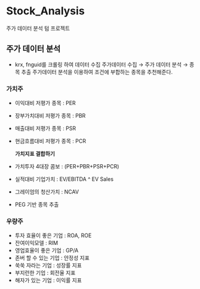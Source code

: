 # Stock_Analysis
주가 데이터 분석 텀 프로젝트

## 주가 데이터 분석
- krx, fnguid를 크롤링 하여 데이터 수집 
주가데이터 수집 → 주가 데이터 분석 → 종목 추출
주가데이터 분석을 이용하여 조건에 부합하는 종목을 추천해준다.

### 가치주

- 이익대비 저평가 종목 : PER
- 장부가치대비 저평가 종목 : PBR
- 매출대비 저평가 종목 : PSR
- 현금흐름대비 저평가 종목 : PCR
    
    **가치지표 결합하기**
    
- 가치투자 4대장 콤보 : (PER+PBR+PSR+PCR)
- 실적대비 기업가치 : EV/EBITDA ^ EV Sales
- 그레이엄의 청산가치 : NCAV
- PEG 기반 종목 추출

### 우량주

- 투자 효율이 좋은 기업 : ROA, ROE
- 잔여이익모델 : RIM
- 영업효율이 좋은 기업 : GP/A
- 존버 할 수 있는 기업 : 안정성 지표
- 쑥쑥 자라는 기업 : 성장률 지표
- 부지런한 기업 : 회전율 지표
- 해자가 있는 기업 : 이익률 지표

